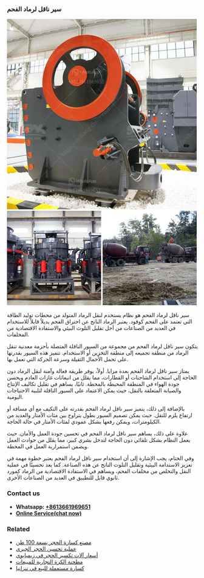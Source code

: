 <h3>سير ناقل لرماد الفحم</h3><img src='1701852301.jpg' alt=''><p>سير ناقل لرماد الفحم هو نظام يستخدم لنقل الرماد المتولد من محطات توليد الطاقة التي تعتمد على الفحم كوقود. يعتبر الرماد الناتج عن احتراق الفحم بديلاً قابلاً للاستخدام في العديد من الصناعات من أجل تقليل التلوث البيئي والاستفادة الاقتصادية من المخلفات.</p><p>يتكون سير ناقل لرماد الفحم من مجموعة من السيور الناقلة المتصلة بأحزمة معدنية تنقل الرماد من منطقة تجميعه إلى منطقة التخزين أو الاستخدام. تتميز هذه السيور بقدرتها على تحمل الأحمال الثقيلة وسرعة الحركة التي تعمل بها.</p><p>يمتاز سير ناقل لرماد الفحم بعدة مزايا. أولاً، يوفر طريقة فعالة وآمنة لنقل الرماد دون الحاجة إلى استخدام الشاحنات أو القطارات، مما يقلل من انبعاثات غازات العادم ويحسن جودة الهواء في المنطقة المحيطة بالمحطة. ثانيًا، يساهم في تقليل تكاليف الإنتاج والصيانة المتعلقة بالنقل، حيث يمكن الاعتماد على السيور الناقلة لتلبية الاحتياجات اليومية. </p><p>بالإضافة إلى ذلك، يتميز سير ناقل لرماد الفحم بقدرته على التكيف مع أي مسافة أو ارتفاع يلزم للنقل. حيث يمكن تصميم السيور بطول يتراوح بين مئات الأمتار والعديد من الكيلومترات، ويمكن رفعها بشكل عمودي لمئات الأمتار في حالة الحاجة.</p><p>علاوة على ذلك، يساهم سير ناقل لرماد الفحم في تحسين جودة العمل والأمان. حيث يعمل النظام بشكل تلقائي دون الحاجة لتدخل بشري كبير، مما يقلل من حوادث العمل ويضمن استمرارية العمل في المحطة.</p><p>وفي الختام، يجب الإشارة إلى أن استخدام سير ناقل لرماد الفحم يعتبر خطوة مهمة في تعزيز الاستدامة البيئية وتقليل التلوث الناتج عن هذه الصناعة. كما يعد تحسينًا في عملية النقل والتخلص من مخلفات الفحم، ويساهم في الاستفادة الاقتصادية من الرماد كمورد ثانوي قابل للتطبيق في العديد من الصناعات الأخرى.</p><h3>Contact us</h3><ul><li><strong>Whatsapp:&nbsp;<a href="https://wa.me/8613661969651">+8613661969651</a></strong></li><li><a href="https://swt.shibang-china.com/?git&amp;zhl&amp;سير ناقل لرماد الفحم"><strong>Online Service(chat now)</strong></a></li></ul><h3>Related</h3><ul><li><a href='مصنع كسارة الحجر بسعة 100 طن.md'>مصنع كسارة الحجر بسعة 100 طن</a></li><li><a href='عملية تحسين الحجر الجيري.md'>عملية تحسين الحجر الجيري</a></li><li><a href='أسعار آلات تكسير الحجر في زيمبابوي.md'>أسعار آلات تكسير الحجر في زيمبابوي</a></li><li><a href='مطحنة الكرة التجارية للمبيعات.md'>مطحنة الكرة التجارية للمبيعات</a></li><li><a href='كسارة مستعملة للبيع في تنزانيا.md'>كسارة مستعملة للبيع في تنزانيا</a></li></ul>
